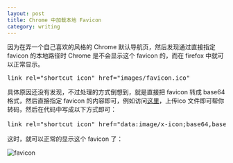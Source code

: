 ```yaml
---
layout: post
title: Chrome 中加载本地 Favicon
category: writing
---
```


因为在弄一个自己喜欢的风格的 Chrome 默认导航页，然后发现通过直接指定 favicon 的本地路径时 Chrome 是不会显示这个 favicon 的，而在 firefox 中就可以正常显示。
<pre>
link rel="shortcut icon" href="images/favicon.ico"
</pre>

具体原因还没有发现，不过处理的方式倒想到，就是直接把 favicon 转成 base64 格式，然后直接指定 favicon 的内容即可，例如访问[这里](http://webcodertools.com/imagetobase64converter/Create)，上传ico 文件即可帮你转码，然后在代码中写成以下方式即可：
<pre>
link rel="shortcut icon" href="data:image/x-icon;base64,base64 数据"
</pre>
这时，就可以正常的显示这个 favicon 了：

![favicon](http://ww4.sinaimg.cn/large/a74ecc4cjw1e3m0r293jpj.jpg)